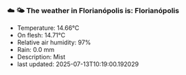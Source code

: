 ### ☁️ 🌤️  The weather in Florianópolis is: Florianópolis

- Temperature: 14.66°C
- On flesh: 14.71°C
- Relative air humidity: 97%
- Rain: 0.0 mm
- Description: Mist
- last updated: 2025-07-13T10:19:00.192029
